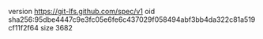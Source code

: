 version https://git-lfs.github.com/spec/v1
oid sha256:95dbe4447c9e3fc05e6fe6c437029f058494abf3bb4da322c81a519cf11f2f64
size 3682
